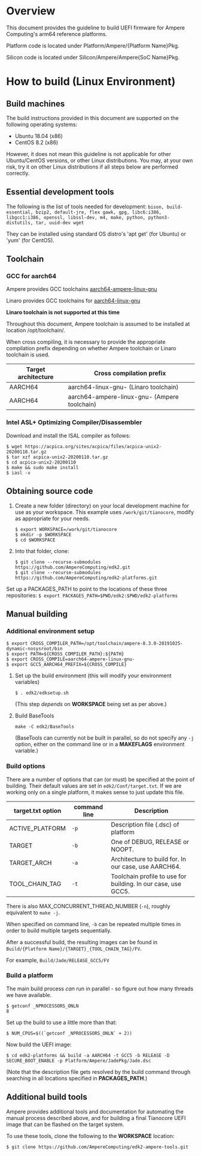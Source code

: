 # Overview

This document provides the guideline to build UEFI firmware for Ampere Computing's arm64 reference platforms.

Platform code is located under Platform/Ampere/{Platform Name}Pkg.

Silicon code is located under Silicon/Ampere/Ampere{SoC Name}Pkg.

# How to build (Linux Environment)

## Build machines
The build instructions provided in this document are supported on the following operating systems:
- Ubuntu 18.04 (x86)
- CentOS 8.2 (x86)

However, it does not mean this guideline is not applicable for other Ubuntu/CentOS versions, or other Linux distributions.
You may, at your own risk, try it on other Linux distributions if all steps below are performed correctly.

## Essential development tools
The following is the list of tools needed for development: `bison, build-essential, bzip2, default-jre, flex
gawk, gpg, libc6:i386, libgcc1:i386, openssl, libssl-dev, m4, make, python, python3-distutils, tar, uuid-dev wget`

They can be installed using standard OS distro's 'apt get' (for Ubuntu) or 'yum' (for CentOS).

## Toolchain

### GCC for aarch64
Ampere provides GCC toolchains
[aarch64-ampere-linux-gnu](https://cdn.amperecomputing.com/tools/compilers/cross/8.3.0/ampere-8.3.0-20191025-dynamic-nosysroot-crosstools.tar.xz)

Linaro provides GCC toolchains for
[aarch64-linux-gnu](https://releases.linaro.org/components/toolchain/binaries/latest/aarch64-linux-gnu/)

**Linaro toolchain is not supported at this time**

Throughout this document, Ampere toolchain is assumed to be installed at location /opt/toolchain/.

When cross compiling, it is necessary to provide the appropriate compilation prefix depending on whether Ampere toolchain or Linaro toolchain is used.

Target architecture | Cross compilation prefix
--------------------|-------------------------
AARCH64             | aarch64-linux-gnu-  (Linaro toolchain)
AARCH64             | aarch64-ampere-linux-gnu- (Ampere toolchain)

### Intel ASL+ Optimizing Compiler/Disassembler
Download and install the ISAL compiler as follows:
   ```
   $ wget https://acpica.org/sites/acpica/files/acpica-unix2-20200110.tar.gz
   $ tar xzf acpica-unix2-20200110.tar.gz
   $ cd acpica-unix2-20200110
   $ make && sudo make install
   $ iasl -v
   ```

## Obtaining source code
1. Create a new folder (directory) on your local development machine
   for use as your workspace. This example uses `/work/git/tianocore`, modify as
   appropriate for your needs.
   ```
   $ export WORKSPACE=/work/git/tianocore
   $ mkdir -p $WORKSPACE
   $ cd $WORKSPACE
   ```
2. Into that folder, clone:
   ```
   $ git clone --recurse-submodules https://github.com/AmpereComputing/edk2.git
   $ git clone --recurse-submodules https://github.com/AmpereComputing/edk2-platforms.git
   ```
Set up a PACKAGES_PATH to point to the locations of these three repositories:
   `$ export PACKAGES_PATH=$PWD/edk2:$PWD/edk2-platforms`

## Manual building

### Additional environment setup
   ```
   $ export CROSS_COMPILER_PATH=/opt/toolchain/ampere-8.3.0-20191025-dynamic-nosysroot/bin
   $ export PATH=${CROSS_COMPILER_PATH}:${PATH}
   $ export CROSS_COMPILE=aarch64-ampere-linux-gnu-
   $ export GCC5_AARCH64_PREFIX=${CROSS_COMPILE}
   ```

1. Set up the build environment (this will modify your environment variables)

   `$ . edk2/edksetup.sh`

   (This step _depends_ on **WORKSPACE** being set as per above.)

2. Build BaseTools

   `make -C edk2/BaseTools`

   (BaseTools can currently not be built in parallel, so do not specify any `-j`
   option, either on the command line or in a **MAKEFLAGS** environment
   variable.)

### Build options
There are a number of options that can (or must) be specified at the point of
building. Their default values are set in `edk2/Conf/target.txt`. If we are
working only on a single platform, it makes sense to just update this file.

target.txt option | command line | Description
------------------|--------------|------------
ACTIVE_PLATFORM   | `-p`         | Description file (.dsc) of platform
TARGET            | `-b`         | One of DEBUG, RELEASE or NOOPT.
TARGET_ARCH       | `-a`         | Architecture to build for. In our case, use AARCH64.
TOOL_CHAIN_TAG    | `-t`         | Toolchain profile to use for building. In our case, use GCC5.

There is also MAX_CONCURRENT_THREAD_NUMBER (`-n`), roughly equivalent to
`make -j`.

When specified on command line, `-b` can be repeated multiple times in order to
build multiple targets sequentially.

After a successful build, the resulting images can be found in
`Build/{Platform Name}/{TARGET}_{TOOL_CHAIN_TAG}/FV`.

For example,
`Build/Jade/RELEASE_GCC5/FV`

### Build a platform
The main build process _can_ run in parallel - so figure out how many threads we
have available.
```
$ getconf _NPROCESSORS_ONLN
8
```
Set up the build to use a little more than that:
```
$ NUM_CPUS=$((`getconf _NPROCESSORS_ONLN` + 2))
```
Now build the UEFI image:
```
$ cd edk2-platforms && build -a AARCH64 -t GCC5 -b RELEASE -D SECURE_BOOT_ENABLE -p Platform/Ampere/JadePkg/Jade.dsc
```
(Note that the description file gets resolved by the build command through
searching in all locations specified in **PACKAGES_PATH**.)

## Additional build tools
Ampere provides additional tools and documentation for automating the manual process described above, and for building a final
Tianocore UEFI image that can be flashed on the target system.

To use these tools, clone the following to the **WORKSPACE** location:
```
$ git clone https://github.com/AmpereComputing/edk2-ampere-tools.git
```
